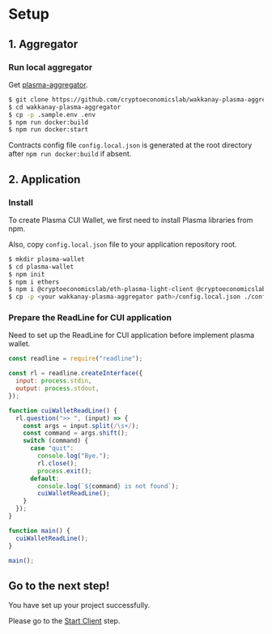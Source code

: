 # Setup

## 1. Aggregator

### Run local aggregator

Get [plasma-aggregator](https://github.com/cryptoeconomicslab/wakkanay-plasma-aggregator).

```bash
$ git clone https://github.com/cryptoeconomicslab/wakkanay-plasma-aggregator.git
$ cd wakkanay-plasma-aggregator
$ cp -p .sample.env .env
$ npm run docker:build
$ npm run docker:start
```

Contracts config file `config.local.json` is generated at the root directory after `npm run docker:build` if absent.

## 2. Application

### Install

To create Plasma CUI Wallet, we first need to install Plasma libraries from npm.

Also, copy `config.local.json` file to your application repository root.

```bash
$ mkdir plasma-wallet
$ cd plasma-wallet
$ npm init
$ npm i ethers
$ npm i @cryptoeconomicslab/eth-plasma-light-client @cryptoeconomicslab/primitives @cryptoeconomicslab/level-kvs
$ cp -p <your wakkanay-plasma-aggregator path>/config.local.json ./config.local.json
```

### Prepare the ReadLine for CUI application

Need to set up the ReadLine for CUI application before implement plasma wallet.

```javascript
const readline = require("readline");

const rl = readline.createInterface({
  input: process.stdin,
  output: process.stdout,
});

function cuiWalletReadLine() {
  rl.question(">> ", (input) => {
    const args = input.split(/\s+/);
    const command = args.shift();
    switch (command) {
      case "quit":
        console.log("Bye.");
        rl.close();
        process.exit();
      default:
        console.log(`${command} is not found`);
        cuiWalletReadLine();
    }
  });
}

function main() {
  cuiWalletReadLine();
}

main();
```

## Go to the next step!

You have set up your project successfully.

Please go to the [Start Client](/tutorial/start-client.md) step.
